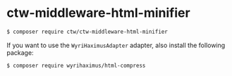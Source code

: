 # ctw-middleware-html-minifier

```bash
$ composer require ctw/ctw-middleware-html-minifier
```

If you want to use the `WyriHaximusAdapter` adapter, also install the following package:

```bash
$ composer require wyrihaximus/html-compress
```


